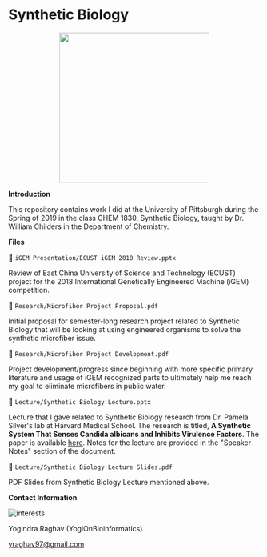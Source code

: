 # Synthetic Biology 

<p align = 'center'> 
    <img height = 300 width = 300 src = "https://geneticliteracyproject.org/wp-content/uploads/2017/11/O3-1-colors.jpeg">
</p>

**Introduction** 

This repository contains work I did at the University of Pittsburgh during the Spring of 2019 in the class CHEM 1830, Synthetic Biology, taught by Dr. William Childers in the Department of Chemistry. 

**Files** 

📜 `iGEM Presentation/ECUST iGEM 2018 Review.pptx` 

Review of East China University of Science and Technology (ECUST) project for the 2018 International Genetically Engineered Machine (iGEM) competition. 

📜 `Research/Microfiber Project Proposal.pdf` 

Initial proposal for semester-long research project related to Synthetic Biology that will be looking at using engineered organisms to solve the synthetic microfiber issue.   

📜 `Research/Microfiber Project Development.pdf`

Project development/progress since beginning with more specific primary literature and usage of iGEM recognized parts to ultimately help me reach my goal to eliminate microfibers in public water.  

📜 `Lecture/Synthetic Biology Lecture.pptx`

Lecture that I gave related to Synthetic Biology research from Dr. Pamela Silver's lab at Harvard Medical School. The research is titled, **A Synthetic System That Senses Candida albicans and Inhibits Virulence Factors**. The paper is available [here](https://pubs.acs.org/doi/10.1021/acssynbio.8b00457). Notes for the lecture are provided in the "Speaker Notes" section of the document. 

📜 `Lecture/Synthetic Biology Lecture Slides.pdf`

PDF Slides from Synthetic Biology Lecture mentioned above. 

**Contact Information** 

![interests](https://avatars1.githubusercontent.com/u/38919947?s=400&u=49ab1365a14fac78a91e425efd583f7a2bcb3e25&v=4)

Yogindra Raghav (YogiOnBioinformatics) 

yraghav97@gmail.com
